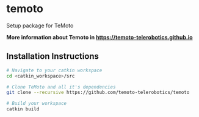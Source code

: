 # temoto
Setup package for TeMoto

**More information about Temoto in https://temoto-telerobotics.github.io**

## Installation Instructions

``` bash
# Navigate to your catkin workspace
cd <catkin_workspace>/src

# Clone TeMoto and all it's dependencies
git clone --recursive https://github.com/temoto-telerobotics/temoto

# Build your workspace
catkin build
```
